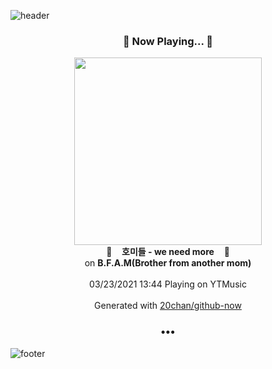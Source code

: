 ![header](https://capsule-render.vercel.app/api?type=wave&height=170&section=header&text=Hi.%20I'm%20SHIFT&fontColor=090707&fontAlignX=45&fontAlignY=65&fontSize=100)

<h3 align="center">🎵 Now Playing... 🎵</h3>
<p align="center">
  <a href="https://music.youtube.com/watch?v=FtbdYigAnIU">
    <img width="300" src="https://lh3.googleusercontent.com/vC68Vv4n8vDkAciBQac3Xt6T1uZB4yHKP1TCaVqbAGexT_ts4V-k7BZkQgxU2f9KAXDz0YGj-MvqqQra">
  </a>
  <br>
  🎵&nbsp&nbsp&nbsp <b>호미들 - we need more</b> &nbsp&nbsp&nbsp🎵
  <br>
  on <b>B.F.A.M(Brother from another mom)</b>
  
  <br />
  <br />
  03/23/2021 13:44 Playing on YTMusic
  <br />
  <br />
  Generated with <a href="https://github.com/20chan/github-now">20chan/github-now</a>
</p>

<h3 align="center">•••</h3>

![footer](https://capsule-render.vercel.app/api?type=wave&height=150&section=footer)
